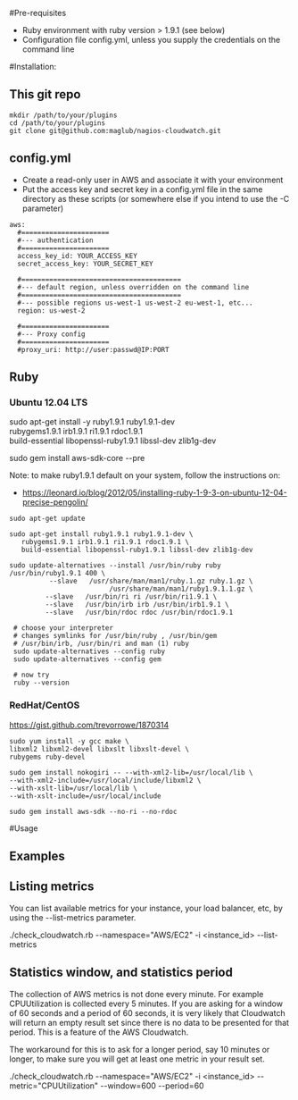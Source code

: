 #Pre-requisites

* Ruby environment with ruby version > 1.9.1 (see below)
* Configuration file config.yml, unless you supply the credentials on the command line

#Installation:

## This git repo

````
mkdir /path/to/your/plugins
cd /path/to/your/plugins
git clone git@github.com:maglub/nagios-cloudwatch.git
````


## config.yml

* Create a read-only user in AWS and associate it with your environment
* Put the access key and secret key in a config.yml file in the same directory as these scripts (or somewhere else if you intend to use the -C parameter)

````
aws:
  #======================
  #--- authentication
  #======================
  access_key_id: YOUR_ACCESS_KEY
  secret_access_key: YOUR_SECRET_KEY
  
  #========================================
  #--- default region, unless overridden on the command line
  #========================================
  #--- possible regions us-west-1 us-west-2 eu-west-1, etc...
  region: us-west-2

  #======================
  #--- Proxy config
  #======================
  #proxy_uri: http://user:passwd@IP:PORT

````

## Ruby
### Ubuntu 12.04 LTS

sudo apt-get install -y ruby1.9.1 ruby1.9.1-dev \
     rubygems1.9.1 irb1.9.1 ri1.9.1 rdoc1.9.1 \
	 build-essential libopenssl-ruby1.9.1 libssl-dev zlib1g-dev

sudo gem install aws-sdk-core --pre

Note: to make ruby1.9.1 default on your system, follow the instructions on:

* https://leonard.io/blog/2012/05/installing-ruby-1-9-3-on-ubuntu-12-04-precise-pengolin/

````
sudo apt-get update
 
sudo apt-get install ruby1.9.1 ruby1.9.1-dev \
   rubygems1.9.1 irb1.9.1 ri1.9.1 rdoc1.9.1 \
   build-essential libopenssl-ruby1.9.1 libssl-dev zlib1g-dev
 
sudo update-alternatives --install /usr/bin/ruby ruby /usr/bin/ruby1.9.1 400 \
          --slave   /usr/share/man/man1/ruby.1.gz ruby.1.gz \
                         /usr/share/man/man1/ruby1.9.1.1.gz \
         --slave   /usr/bin/ri ri /usr/bin/ri1.9.1 \
         --slave   /usr/bin/irb irb /usr/bin/irb1.9.1 \
         --slave   /usr/bin/rdoc rdoc /usr/bin/rdoc1.9.1
 
 # choose your interpreter
 # changes symlinks for /usr/bin/ruby , /usr/bin/gem
 # /usr/bin/irb, /usr/bin/ri and man (1) ruby
 sudo update-alternatives --config ruby
 sudo update-alternatives --config gem
 
 # now try
 ruby --version
````

### RedHat/CentOS

https://gist.github.com/trevorrowe/1870314

	sudo yum install -y gcc make \
	libxml2 libxml2-devel libxslt libxslt-devel \
	rubygems ruby-devel
	 
	sudo gem install nokogiri -- --with-xml2-lib=/usr/local/lib \
	--with-xml2-include=/usr/local/include/libxml2 \
	--with-xslt-lib=/usr/local/lib \
	--with-xslt-include=/usr/local/include
	 
	sudo gem install aws-sdk --no-ri --no-rdoc


#Usage

## Examples

## Listing metrics

You can list available metrics for your instance, your load balancer, etc, by using the --list-metrics parameter.

  ./check_cloudwatch.rb --namespace="AWS/EC2" -i <instance_id> --list-metrics

## Statistics window, and statistics period

The collection of AWS metrics is not done every minute. For example CPUUtilization is collected every 5 minutes. If you are asking for a window of 60 seconds and a period of 60 seconds, it is very likely that Cloudwatch will return an empty result set since there is no data to be presented for that period. This is a feature of the AWS Cloudwatch.

The workaround for this is to ask for a longer period, say 10 minutes or longer, to make sure you will get at least one metric in your result set.

  ./check_cloudwatch.rb --namespace="AWS/EC2" -i <instance_id> --metric="CPUUtilization" --window=600 --period=60
  


